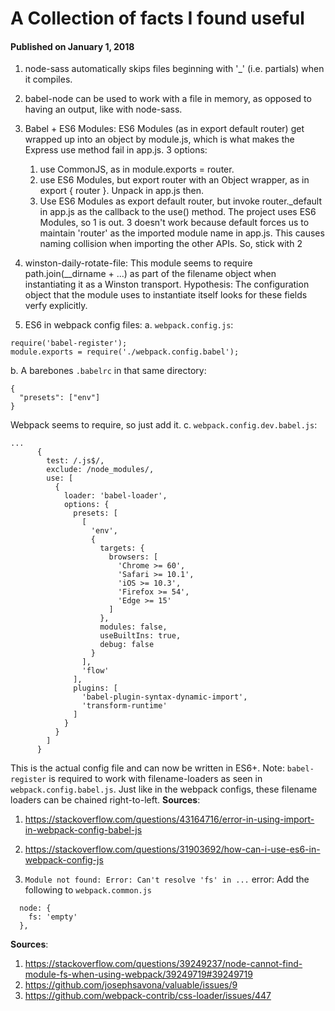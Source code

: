 # A Collection of facts I found useful

#### Published on January 1, 2018

1. node-sass automatically skips files beginning with '\_' (i.e. partials) when it compiles.

2. babel-node can be used to work with a file in memory, as opposed to having an output, like with node-sass.

3. Babel + ES6 Modules: ES6 Modules (as in export default router) get wrapped up into an object by module.js, which is what makes the Express use method fail in app.js. 3 options:

   1. use CommonJS, as in module.exports = router.
   2. use ES6 Modules, but export router with an Object wrapper, as in export { router }. Unpack in app.js then.
   3. Use ES6 Modules as export default router, but invoke router.\_default in app.js as the callback to the use() method.
      The project uses ES6 Modules, so 1 is out. 3 doesn't work because default forces us to maintain 'router' as the imported module name in app.js. This causes naming collision when importing the other APIs. So, stick with 2

4. winston-daily-rotate-file: This module seems to require path.join(\_\_dirname + ...) as part of the filename object when instantiating it as a Winston transport. Hypothesis: The configuration object that the module uses to instantiate itself looks for these fields verfy explicitly.

5. ES6 in webpack config files:
a. `webpack.config.js`:
```
require('babel-register');
module.exports = require('./webpack.config.babel');
```
b. A barebones `.babelrc` in that same directory:
```
{
  "presets": ["env"]
}
```
Webpack seems to require, so just add it.
c. `webpack.config.dev.babel.js`:
```
...
      {
        test: /.js$/,
        exclude: /node_modules/,
        use: [
          {
            loader: 'babel-loader',
            options: {
              presets: [
                [
                  'env',
                  {
                    targets: {
                      browsers: [
                        'Chrome >= 60',
                        'Safari >= 10.1',
                        'iOS >= 10.3',
                        'Firefox >= 54',
                        'Edge >= 15'
                      ]
                    },
                    modules: false,
                    useBuiltIns: true,
                    debug: false
                  }
                ],
                'flow'
              ],
              plugins: [
                'babel-plugin-syntax-dynamic-import',
                'transform-runtime'
              ]
            }
          }
        ]
      }
```
This is the actual config file and can now be written in ES6+.
Note: `babel-register` is required to work with filename-loaders as seen in `webpack.config.babel.js`. Just like in the webpack configs, these filename loaders can be chained right-to-left.
**Sources**:
1. https://stackoverflow.com/questions/43164716/error-in-using-import-in-webpack-config-babel-js
2. https://stackoverflow.com/questions/31903692/how-can-i-use-es6-in-webpack-config-js

6. `Module not found: Error: Can't resolve 'fs' in ...` error: Add the following to `webpack.common.js`
```
  node: {
    fs: 'empty'
  },
```
**Sources**:
1. https://stackoverflow.com/questions/39249237/node-cannot-find-module-fs-when-using-webpack/39249719#39249719
2. https://github.com/josephsavona/valuable/issues/9
3. https://github.com/webpack-contrib/css-loader/issues/447